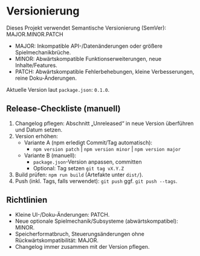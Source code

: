 # Versionierung

Dieses Projekt verwendet Semantische Versionierung (SemVer): MAJOR.MINOR.PATCH

- MAJOR: Inkompatible API-/Datenänderungen oder größere Spielmechanikbrüche.
- MINOR: Abwärtskompatible Funktionserweiterungen, neue Inhalte/Features.
- PATCH: Abwärtskompatible Fehlerbehebungen, kleine Verbesserungen, reine Doku-Änderungen.

Aktuelle Version laut `package.json`: `0.1.0`.

## Release-Checkliste (manuell)

1. Changelog pflegen: Abschnitt „Unreleased“ in neue Version überführen und Datum setzen.
2. Version erhöhen:
   - Variante A (npm erledigt Commit/Tag automatisch):
     - `npm version patch` | `npm version minor` | `npm version major`
   - Variante B (manuell):
     - `package.json`-Version anpassen, committen
     - Optional: Tag setzen `git tag vX.Y.Z`
3. Build prüfen: `npm run build` (Artefakte unter `dist/`).
4. Push (inkl. Tags, falls verwendet): `git push` ggf. `git push --tags`.

## Richtlinien

- Kleine UI-/Doku-Änderungen: PATCH.
- Neue optionale Spielmechanik/Subsysteme (abwärtskompatibel): MINOR.
- Speicherformatbruch, Steuerungsänderungen ohne Rückwärtskompatibilität: MAJOR.
- Changelog immer zusammen mit der Version pflegen.

